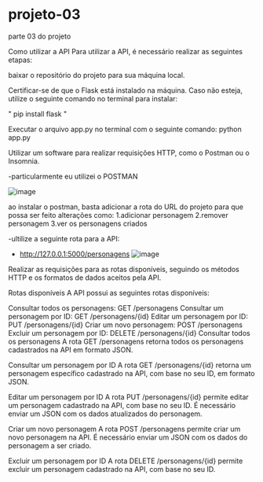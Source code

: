 # projeto-03
parte 03 do projeto 

Como utilizar a API
Para utilizar a API, é necessário realizar as seguintes etapas:

baixar o repositório do projeto para sua máquina local.

Certificar-se de que o Flask está instalado na máquina. Caso não esteja, utilize o seguinte comando no terminal para instalar: 

" pip install flask "

Executar o arquivo app.py no terminal com o seguinte comando: python app.py

Utilizar um software para realizar requisições HTTP, como o Postman ou o Insomnia.


-particularmente eu utilizei o POSTMAN

![image](https://user-images.githubusercontent.com/126974287/230821537-bafa918a-a587-43d3-a903-2e06a835b876.png)


ao instalar o postman, basta adicionar a rota do URL do projeto  para que possa ser feito alterações como:
1.adicionar personagem
2.remover personagem
3.ver os personagens criados

-ultilize a seguinte rota para a API:

- http://127.0.0.1:5000/personagens
![image](https://user-images.githubusercontent.com/126974287/230821389-fe0d50c8-0016-4993-a521-4d43386a3381.png)


Realizar as requisições para as rotas disponíveis, seguindo os métodos HTTP e os formatos de dados aceitos pela API.

Rotas disponíveis
A API possui as seguintes rotas disponíveis:

Consultar todos os personagens: GET /personagens
Consultar um personagem por ID: GET /personagens/{id}
Editar um personagem por ID: PUT /personagens/{id}
Criar um novo personagem: POST /personagens
Excluir um personagem por ID: DELETE /personagens/{id}
Consultar todos os personagens
A rota GET /personagens retorna todos os personagens cadastrados na API em formato JSON.

Consultar um personagem por ID
A rota GET /personagens/{id} retorna um personagem específico cadastrado na API, com base no seu ID, em formato JSON.

Editar um personagem por ID
A rota PUT /personagens/{id} permite editar um personagem cadastrado na API, com base no seu ID. É necessário enviar um JSON com os dados atualizados do personagem.

Criar um novo personagem
A rota POST /personagens permite criar um novo personagem na API. É necessário enviar um JSON com os dados do personagem a ser criado.

Excluir um personagem por ID
A rota DELETE /personagens/{id} permite excluir um personagem cadastrado na API, com base no seu ID.
